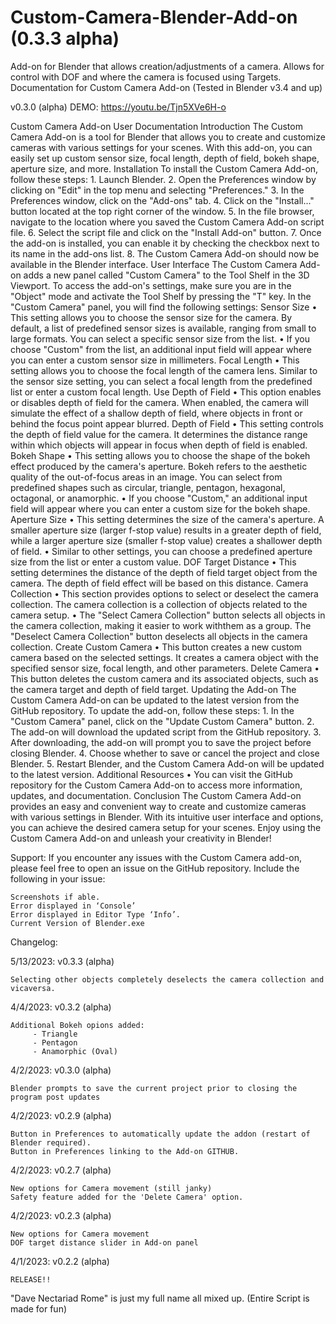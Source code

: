 # Custom-Camera-Blender-Add-on (0.3.3 alpha)
Add-on for Blender that allows creation/adjustments of a camera. Allows for control with DOF and where the camera is focused using Targets.
Documentation for Custom Camera Add-on
(Tested in Blender v3.4 and up)

v0.3.0 (alpha) DEMO: https://youtu.be/Tjn5XVe6H-o

Custom Camera Add-on User Documentation
Introduction
The Custom Camera Add-on is a tool for Blender that allows you to create and customize cameras with various settings for your scenes. With this add-on, you can easily set up custom sensor size, focal length, depth of field, bokeh shape, aperture size, and more.
Installation
To install the Custom Camera Add-on, follow these steps:
    1. Launch Blender.
    2. Open the Preferences window by clicking on "Edit" in the top menu and selecting "Preferences."
    3. In the Preferences window, click on the "Add-ons" tab.
    4. Click on the "Install..." button located at the top right corner of the window.
    5. In the file browser, navigate to the location where you saved the Custom Camera Add-on script file.
    6. Select the script file and click on the "Install Add-on" button.
    7. Once the add-on is installed, you can enable it by checking the checkbox next to its name in the add-ons list.
    8. The Custom Camera Add-on should now be available in the Blender interface.
User Interface
The Custom Camera Add-on adds a new panel called "Custom Camera" to the Tool Shelf in the 3D Viewport. To access the add-on's settings, make sure you are in the "Object" mode and activate the Tool Shelf by pressing the "T" key.
In the "Custom Camera" panel, you will find the following settings:
Sensor Size
    • This setting allows you to choose the sensor size for the camera. By default, a list of predefined sensor sizes is available, ranging from small to large formats. You can select a specific sensor size from the list.
    • If you choose "Custom" from the list, an additional input field will appear where you can enter a custom sensor size in millimeters.
Focal Length
    • This setting allows you to choose the focal length of the camera lens. Similar to the sensor size setting, you can select a focal length from the predefined list or enter a custom focal length.
Use Depth of Field
    • This option enables or disables depth of field for the camera. When enabled, the camera will simulate the effect of a shallow depth of field, where objects in front or behind the focus point appear blurred.
Depth of Field
    • This setting controls the depth of field value for the camera. It determines the distance range within which objects will appear in focus when depth of field is enabled.
Bokeh Shape
    • This setting allows you to choose the shape of the bokeh effect produced by the camera's aperture. Bokeh refers to the aesthetic quality of the out-of-focus areas in an image. You can select from predefined shapes such as circular, triangle, pentagon, hexagonal, octagonal, or anamorphic.
    • If you choose "Custom," an additional input field will appear where you can enter a custom size for the bokeh shape.
Aperture Size
    • This setting determines the size of the camera's aperture. A smaller aperture size (larger f-stop value) results in a greater depth of field, while a larger aperture size (smaller f-stop value) creates a shallower depth of field.
    • Similar to other settings, you can choose a predefined aperture size from the list or enter a custom value.
DOF Target Distance
    • This setting determines the distance of the depth of field target object from the camera. The depth of field effect will be based on this distance.
Camera Collection
    • This section provides options to select or deselect the camera collection. The camera collection is a collection of objects related to the camera setup.
    • The "Select Camera Collection" button selects all objects in the camera collection, making it easier to work withthem as a group. The "Deselect Camera Collection" button deselects all objects in the camera collection.
Create Custom Camera
    • This button creates a new custom camera based on the selected settings. It creates a camera object with the specified sensor size, focal length, and other parameters.
Delete Camera
    • This button deletes the custom camera and its associated objects, such as the camera target and depth of field target.
Updating the Add-on
The Custom Camera Add-on can be updated to the latest version from the GitHub repository. To update the add-on, follow these steps:
    1. In the "Custom Camera" panel, click on the "Update Custom Camera" button.
    2. The add-on will download the updated script from the GitHub repository.
    3. After downloading, the add-on will prompt you to save the project before closing Blender.
    4. Choose whether to save or cancel the project and close Blender.
    5. Restart Blender, and the Custom Camera Add-on will be updated to the latest version.
Additional Resources
    • You can visit the GitHub repository for the Custom Camera Add-on to access more information, updates, and documentation.
Conclusion
The Custom Camera Add-on provides an easy and convenient way to create and customize cameras with various settings in Blender. With its intuitive user interface and options, you can achieve the desired camera setup for your scenes. Enjoy using the Custom Camera Add-on and unleash your creativity in Blender!


Support:
If you encounter any issues with the Custom Camera add-on, please feel free to open an issue on the GitHub repository. Include the following in your issue:

    Screenshots if able.
    Error displayed in ‘Console’
    Error displayed in Editor Type ‘Info’.
    Current Version of Blender.exe
    
   

Changelog:

5/13/2023: v0.3.3 (alpha)

    Selecting other objects completely deselects the camera collection and vicaversa. 


4/4/2023: v0.3.2 (alpha)

    Additional Bokeh opions added:
         - Triangle
         - Pentagon
         - Anamorphic (Oval)

4/2/2023: v0.3.0 (alpha)
    
    Blender prompts to save the current project prior to closing the program post updates

4/2/2023: v0.2.9 (alpha)
    
    Button in Preferences to automatically update the addon (restart of Blender required).
    Button in Preferences linking to the Add-on GITHUB.

4/2/2023: v0.2.7 (alpha)

    New options for Camera movement (still janky)
    Safety feature added for the 'Delete Camera' option.

4/2/2023: v0.2.3 (alpha)

    New options for Camera movement
    DOF target distance slider in Add-on panel

4/1/2023: v0.2.2 (alpha)

    RELEASE!!

"Dave Nectariad Rome" is just my full name all mixed up. (Entire Script is made for fun)
